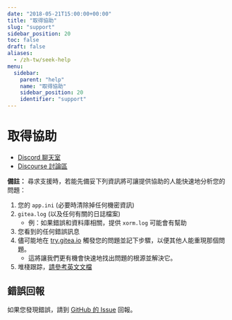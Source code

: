```yaml
---
date: "2018-05-21T15:00:00+00:00"
title: "取得協助"
slug: "support"
sidebar_position: 20
toc: false
draft: false
aliases:
  - /zh-tw/seek-help
menu:
  sidebar:
    parent: "help"
    name: "取得協助"
    sidebar_position: 20
    identifier: "support"
---
```


# 取得協助

- [Discord 聊天室](https://discord.gg/Gitea)
- [Discourse 討論區](https://discourse.gitea.io/)

**備註：** 尋求支援時，若能先備妥下列資訊將可讓提供協助的人能快速地分析您的問題：

1. 您的 `app.ini` (必要時清除掉任何機密資訊)
2. `gitea.log` (以及任何有關的日誌檔案)
    - 例：如果錯誤和資料庫相關，提供 `xorm.log` 可能會有幫助
3. 您看到的任何錯誤訊息
4. 儘可能地在 [try.gitea.io](https://try.gitea.io) 觸發您的問題並記下步驟，以便其他人能重現那個問題。
    - 這將讓我們更有機會快速地找出問題的根源並解決它。
5. 堆棧跟踪，[請參考英文文檔](https://docs.gitea.io/en-us/seek-help/)

## 錯誤回報

如果您發現錯誤，請到 [GitHub 的 Issue](https://github.com/go-gitea/gitea/issues) 回報。
